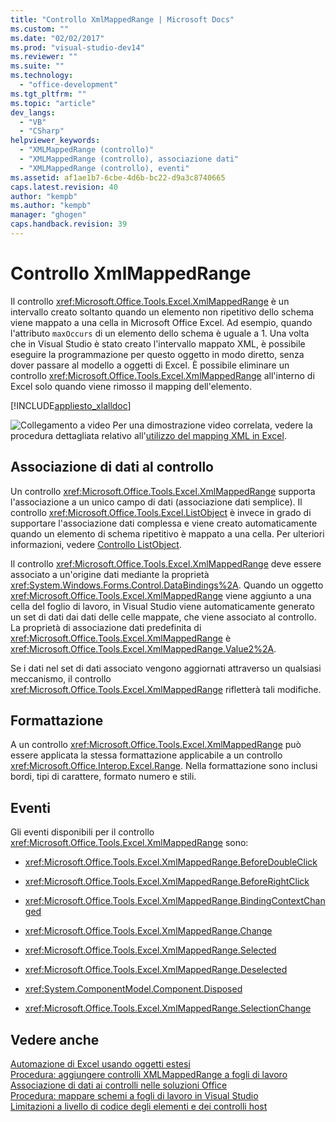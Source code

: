```yaml
---
title: "Controllo XmlMappedRange | Microsoft Docs"
ms.custom: ""
ms.date: "02/02/2017"
ms.prod: "visual-studio-dev14"
ms.reviewer: ""
ms.suite: ""
ms.technology: 
  - "office-development"
ms.tgt_pltfrm: ""
ms.topic: "article"
dev_langs: 
  - "VB"
  - "CSharp"
helpviewer_keywords: 
  - "XMLMappedRange (controllo)"
  - "XMLMappedRange (controllo), associazione dati"
  - "XMLMappedRange (controllo), eventi"
ms.assetid: af1ae1b7-6cbe-4d6b-bc22-d9a3c8740665
caps.latest.revision: 40
author: "kempb"
ms.author: "kempb"
manager: "ghogen"
caps.handback.revision: 39
---
```

# Controllo XmlMappedRange
  Il controllo <xref:Microsoft.Office.Tools.Excel.XmlMappedRange> è un intervallo creato soltanto quando un elemento non ripetitivo dello schema viene mappato a una cella in Microsoft Office Excel.  Ad esempio, quando l'attributo `maxOccurs` di un elemento dello schema è uguale a 1.  Una volta che in Visual Studio è stato creato l'intervallo mappato XML, è possibile eseguire la programmazione per questo oggetto in modo diretto, senza dover passare al modello a oggetti di Excel.  È possibile eliminare un controllo <xref:Microsoft.Office.Tools.Excel.XmlMappedRange> all'interno di Excel solo quando viene rimosso il mapping dell'elemento.  
  
 [!INCLUDE[appliesto_xlalldoc](../vsto/includes/appliesto-xlalldoc-md.md)]  
  
 ![Collegamento a video](../vsto/media/playvideo.png "Collegamento a video") Per una dimostrazione video correlata, vedere la procedura dettagliata relativo all'[utilizzo del mapping XML in Excel](http://go.microsoft.com/fwlink/?LinkID=130288).  
  
## Associazione di dati al controllo  
 Un controllo <xref:Microsoft.Office.Tools.Excel.XmlMappedRange> supporta l'associazione a un unico campo di dati \(associazione dati semplice\).  Il controllo <xref:Microsoft.Office.Tools.Excel.ListObject> è invece in grado di supportare l'associazione dati complessa e viene creato automaticamente quando un elemento di schema ripetitivo è mappato a una cella.  Per ulteriori informazioni, vedere [Controllo ListObject](../vsto/listobject-control.md).  
  
 Il controllo <xref:Microsoft.Office.Tools.Excel.XmlMappedRange> deve essere associato a un'origine dati mediante la proprietà <xref:System.Windows.Forms.Control.DataBindings%2A>.  Quando un oggetto <xref:Microsoft.Office.Tools.Excel.XmlMappedRange> viene aggiunto a una cella del foglio di lavoro, in Visual Studio viene automaticamente generato un set di dati dai dati delle celle mappate, che viene associato al controllo.  La proprietà di associazione dati predefinita di <xref:Microsoft.Office.Tools.Excel.XmlMappedRange> è <xref:Microsoft.Office.Tools.Excel.XmlMappedRange.Value2%2A>.  
  
 Se i dati nel set di dati associato vengono aggiornati attraverso un qualsiasi meccanismo, il controllo <xref:Microsoft.Office.Tools.Excel.XmlMappedRange> rifletterà tali modifiche.  
  
## Formattazione  
 A un controllo <xref:Microsoft.Office.Tools.Excel.XmlMappedRange> può essere applicata la stessa formattazione applicabile a un controllo <xref:Microsoft.Office.Interop.Excel.Range>.  Nella formattazione sono inclusi bordi, tipi di carattere, formato numero e stili.  
  
## Eventi  
 Gli eventi disponibili per il controllo <xref:Microsoft.Office.Tools.Excel.XmlMappedRange> sono:  
  
-   <xref:Microsoft.Office.Tools.Excel.XmlMappedRange.BeforeDoubleClick>  
  
-   <xref:Microsoft.Office.Tools.Excel.XmlMappedRange.BeforeRightClick>  
  
-   <xref:Microsoft.Office.Tools.Excel.XmlMappedRange.BindingContextChanged>  
  
-   <xref:Microsoft.Office.Tools.Excel.XmlMappedRange.Change>  
  
-   <xref:Microsoft.Office.Tools.Excel.XmlMappedRange.Selected>  
  
-   <xref:Microsoft.Office.Tools.Excel.XmlMappedRange.Deselected>  
  
-   <xref:System.ComponentModel.Component.Disposed>  
  
-   <xref:Microsoft.Office.Tools.Excel.XmlMappedRange.SelectionChange>  
  
## Vedere anche  
 [Automazione di Excel usando oggetti estesi](../vsto/automating-excel-by-using-extended-objects.md)   
 [Procedura: aggiungere controlli XMLMappedRange a fogli di lavoro](../vsto/how-to-add-xmlmappedrange-controls-to-worksheets.md)   
 [Associazione di dati ai controlli nelle soluzioni Office](../vsto/binding-data-to-controls-in-office-solutions.md)   
 [Procedura: mappare schemi a fogli di lavoro in Visual Studio](../vsto/how-to-map-schemas-to-worksheets-inside-visual-studio.md)   
 [Limitazioni a livello di codice degli elementi e dei controlli host](../vsto/programmatic-limitations-of-host-items-and-host-controls.md)  
  
  